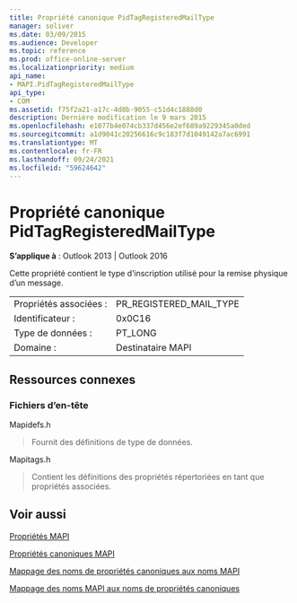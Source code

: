 ```yaml
---
title: Propriété canonique PidTagRegisteredMailType
manager: soliver
ms.date: 03/09/2015
ms.audience: Developer
ms.topic: reference
ms.prod: office-online-server
ms.localizationpriority: medium
api_name:
- MAPI.PidTagRegisteredMailType
api_type:
- COM
ms.assetid: f75f2a21-a17c-4d8b-9055-c51d4c1888d0
description: Dernière modification le 9 mars 2015
ms.openlocfilehash: e1077b4e074cb337d456e2ef689a9229345a0ded
ms.sourcegitcommit: a1d9041c20256616c9c183f7d1049142a7ac6991
ms.translationtype: MT
ms.contentlocale: fr-FR
ms.lasthandoff: 09/24/2021
ms.locfileid: "59624642"
---
```

# <a name="pidtagregisteredmailtype-canonical-property"></a>Propriété canonique PidTagRegisteredMailType

  
  
**S’applique à** : Outlook 2013 | Outlook 2016 
  
Cette propriété contient le type d’inscription utilisé pour la remise physique d’un message.
  
|||
|:-----|:-----|
|Propriétés associées :  <br/> |PR_REGISTERED_MAIL_TYPE  <br/> |
|Identificateur :  <br/> |0x0C16  <br/> |
|Type de données :  <br/> |PT_LONG  <br/> |
|Domaine :  <br/> |Destinataire MAPI  <br/> |
   
## <a name="related-resources"></a>Ressources connexes

### <a name="header-files"></a>Fichiers d’en-tête

Mapidefs.h
  
> Fournit des définitions de type de données.
    
Mapitags.h
  
> Contient les définitions des propriétés répertoriées en tant que propriétés associées.
    
## <a name="see-also"></a>Voir aussi



[Propriétés MAPI](mapi-properties.md)
  
[Propriétés canoniques MAPI](mapi-canonical-properties.md)
  
[Mappage des noms de propriétés canoniques aux noms MAPI](mapping-canonical-property-names-to-mapi-names.md)
  
[Mappage des noms MAPI aux noms de propriétés canoniques](mapping-mapi-names-to-canonical-property-names.md)


